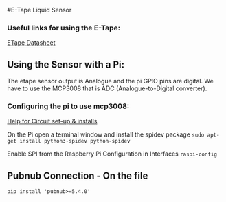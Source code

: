 #E-Tape Liquid Sensor
### Useful links for using the E-Tape:
[ETape Datasheet](https://cdn-shop.adafruit.com/datasheets/eTapeApp.pdf)

## Using the Sensor with a Pi:
The etape sensor output is Analogue and the pi GPIO pins are digital. We
have to use the MCP3008 that is ADC (Analogue-to-Digital converter).

### Configuring the pi to use mcp3008:
[Help for Circuit set-up & installs](https://projects.raspberrypi.org/en/projects/physical-computing/13)

On the Pi open a terminal window and install the spidev package
`sudo apt-get install python3-spidev python-spidev`

Enable SPI from the Raspberry Pi Configuration in Interfaces
`raspi-config`

## Pubnub Connection - On the file
`pip install 'pubnub>=5.4.0'`
